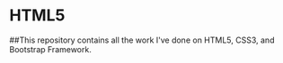 # HTML5

##This repository contains all the work I've done on HTML5, CSS3, and Bootstrap Framework.
